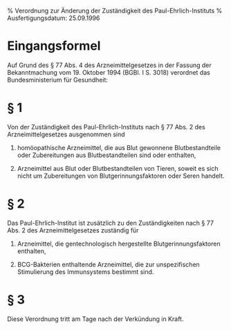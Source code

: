 % Verordnung zur Änderung der Zuständigkeit des Paul-Ehrlich-Instituts
% Ausfertigungsdatum: 25.09.1996
 
# Eingangsformel

Auf Grund des § 77 Abs. 4 des Arzneimittelgesetzes in der Fassung der Bekanntmachung vom 19. Oktober 1994 (BGBl. I S. 3018) verordnet das Bundesministerium für Gesundheit:

# § 1

Von der Zuständigkeit des Paul-Ehrlich-Instituts nach § 77 Abs. 2 des Arzneimittelgesetzes ausgenommen sind

1. homöopathische Arzneimittel, die aus Blut gewonnene Blutbestandteile oder Zubereitungen aus Blutbestandteilen sind oder enthalten,

2. Arzneimittel aus Blut oder Blutbestandteilen von Tieren, soweit es sich nicht um Zubereitungen von Blutgerinnungsfaktoren oder Seren handelt.

# § 2

Das Paul-Ehrlich-Institut ist zusätzlich zu den Zuständigkeiten nach § 77 Abs. 2 des Arzneimittelgesetzes zuständig für

1. Arzneimittel, die gentechnologisch hergestellte Blutgerinnungsfaktoren enthalten,

2. BCG-Bakterien enthaltende Arzneimittel, die zur unspezifischen Stimulierung des Immunsystems bestimmt sind.

# § 3

Diese Verordnung tritt am Tage nach der Verkündung in Kraft.
